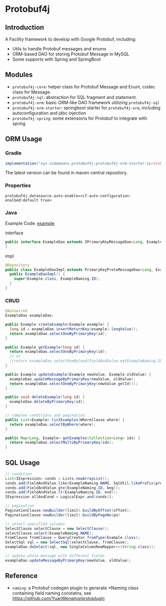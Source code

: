# Protobuf4j

## Introduction

A Facility framework to develop with Google Protobuf, including:

* Utils to handle Protobuf messages and enums
* ORM-based DAO for storing Protobuf Message in MySQL
* Some supports with Spring and SpringBoot

## Modules

* `protobuf4j-core`: helper class for Protobuf Message and Enum, codec class for Message.
* `protobuf4j-sql`: abstraction for SQL fragment and statement.
* `protobuf4j-orm`: basic ORM-like DAO framework utilizing `protobuf4j-sql`
* `protobuf4j-orm-starter`: springboot starter for `protobuf4j-orm`, including autoconfiguration and jdbc injection
* `protobuf4j-spring`: some extensions for Protobuf to integrate with spring

## ORM Usage

### Gradle

~~~groovy
implementation("xyz.codemeans.protobuf4j:protobuf4j-orm-starter:$protobuf4jVersion")
~~~

The latest version can be found in maven central repository.

### Properties

~~~properties
protobuf4j.datasource.auto-enable=<if-auto-configuration-enalbed:default true>
~~~

### Java

Example Code: [example](example/src/main)

interface

~~~java
public interface ExampleDao extends IPrimaryKeyMessageDao<Long, Example> {
}
~~~

impl

~~~java
@Repository
public class ExampleDaoImpl extends PrimaryKeyProtoMessageDao<Long, Example> implements ExampleDao {
  public ExampleDaoImpl() {
    super(Example.class, ExampleNaming.ID);
  }
}
~~~

### CRUD

~~~java
@Autowired
ExampleDao exampleDao;

public Example createExample(Example example) {
  long id = exampleDao.insertReturnKey(example).longValue();
  return exampleDao.selectOneByPrimaryKey(id);
}

public Example getExample(long id) {
  return exampleDao.selectOneByPrimaryKey(id);
  // or
  //return exampleDao.selectOneByCond(FieldAndValue.eq(ExampleNaming.ID, id));
}

public Example updateExample(Example newValue, Example oldValue) {
  exampleDao.updateMessageByPrimaryKey(newValue, oldValue);
  return exampleDao.selectOneByPrimaryKey(newValue.getId());
}

public void deleteExample(long id) {
  exampleDao.deleteByPrimaryKey(id);
}

// complex conditions and pagination
public List<Example> listExamples(WhereClause where) {
  return exampleDao.selectByWhere(where);
}

public Map<Long, Example> getExamples(Collection<Long> ids) {
  return exampleDao.selectMultiByPrimaryKey(ids);
}
~~~

## SQL Usage

~~~java
// condition
List<IExpression> conds = Lists.newArrayList();
conds.add(FieldAndValue.like(ExampleNaming.NAME, SqlUtil.likePrefix(prefix)));
conds.add(FieldAndValue.gte(ExampleNaming.ID, beg));
conds.add(FieldAndValue.lt(ExampleNaming.ID, end));
IExpression allAndCond = LogicalExpr.and(conds));

// pagination
PaginationClause.newBuilder(limit).buildByOffset(offset);
PaginationClause.newBuilder(limit).buildByPageNo(pn)

// select specified columns
SelectClause selectClause = new SelectClause();
selectClause.select(ExampleNaming.NAME);
FromClause fromClause = QueryCreator.fromType(Example.class);
SelectSql sql = new SelectSql(selectClause, fromClause);
exampleDao.doSelect(sql, new SingleColumnRowMapper<>(String.class));

// update whole message with different fields
exampleDao.updateMessageByPrimaryKey(newValue, oldValue);

~~~



## Reference

* `naming`: a Protobuf codegen plugin to generate *Naming class containing field naming constatns, see <https://github.com/YuanWenqing/protoplugin>

